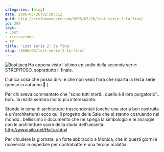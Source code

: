 ```yaml
---
categories: [blog]
date: 2006-05-26T02:58:31Z
guid: http://stefanocecere.com/2006/05/26/lost-serie-2-la-fine/
id: 289
tags:
- Lost
- ricreazione
- TV
title: 'Lost serie 2: la fine'
slug: /2006/05/lost-serie-2-la-fine/
---
```


<img align="left" alt="lost.jpeg" id="image288" title="lost.jpeg" src="http://stefanocecere.com/wp-content/uploads/sites/3/2006/05/lost.jpeg" />Ho appena visto l'ultimo episodio della seconda serie: STREPITOSO. soprattutto il finale.

L'unica cosa che posso dirvi è che non vedo l'ora che riparta la terza serie (penso in autunno 🙁 )

Per chi aveva commentato che "sono tutti morti.. quello è il loro purgatorio".. boh.. la realtà sembra molto più interessante.

Stando in tema di architetture trascendentali (anche una storia ben costruita è un'architettura) ecco qui il progetto delle Sale che si stanno cosruendo nel mondo.. bellissimo il documento che ne spiega la simbologia e le analogie con le architetture sacre della storia dell'umanità: <http://www.silo.net/Halls.shtml>

Per chiudere la giornata: un forte abbraccio a Monica, che in questi giorni è ricoverata in ospedale per controbattere una feroce malattia.